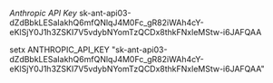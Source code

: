 *Anthropic API Key*
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

setx ANTHROPIC_API_KEY "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"
